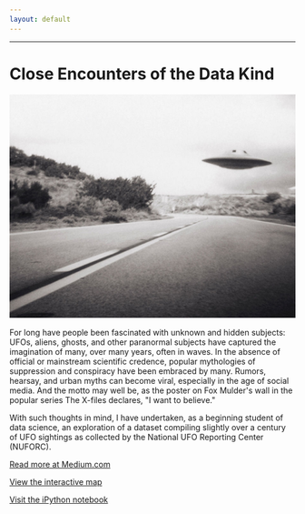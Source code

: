 ```yaml
---
layout: default
---
```


***
# Close Encounters of the Data Kind

![UFO](assets/img/IMG_4791.jpeg)

For long have people been fascinated with unknown and hidden subjects: UFOs, aliens, ghosts, and other paranormal subjects have captured the imagination of many, over many years, often in waves. In the absence of official or mainstream scientific credence, popular mythologies of suppression and conspiracy have been embraced by many. Rumors, hearsay, and urban myths can become viral, especially in the age of social media. And the motto may well be, as the poster on Fox Mulder's wall in the popular series The X-files declares, "I want to believe."

With such thoughts in mind, I have undertaken, as a beginning student of data science, an exploration of a dataset compiling slightly over a century of UFO sightings as collected by the National UFO Reporting Center (NUFORC).

<a target=_top href='https://medium.com/@karenfisher_88874/close-encounters-of-the-data-kind-3a85c72f8400'>
  Read more at Medium.com</a>

<a target=_top href='../ufosightings/sightings.html'>View the interactive map</a>

<a target=_top href='https://github.com/karencfisher/ufosightings/blob/master/NUFORC_ufo_dataset1.ipyn'>
  Visit the iPython notebook</a>
